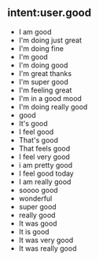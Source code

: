 ## intent:user.good
- I am good
- I'm doing just great
- I'm doing fine
- I'm good
- I'm doing good
- I'm great thanks
- I'm super good
- I'm feeling great
- I'm in a good mood
- I'm doing really good
- good
- It's good
- I feel good
- That's good
- That feels good
- I feel very good
- i am pretty good
- I feel good today
- I am really good
- soooo good
- wonderful
- super good
- really good
- It was good
- It is good
- It was very good
- It was really good
